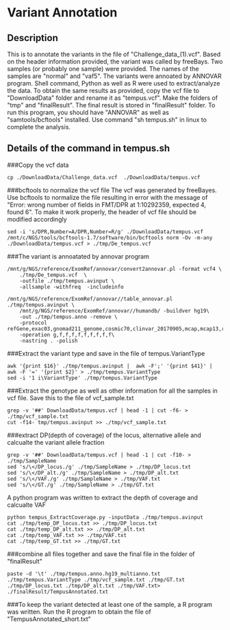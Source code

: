 # Variant Annotation

## Description
This is to annotate the variants in the file of "Challenge_data_(1).vcf". Based on the header information provided, the variant was called by freeBays. Two samples (or probably one sample) were provided. The names of the samples are "normal" and "vaf5". The variants were annoated by ANNOVAR program. Shell command, Python as well as R were used to extract/analyze the data. To obtain the same results as provided, copy the vcf file to "DownloadData" folder and rename it as "tempus.vcf". Make the folders of "tmp" and "finalResult". The final result is stored in "finalResult" folder. To run this program, you should have "ANNOVAR" as well as "samtools/bcftools" installed. Use command "sh tempus.sh" in linux to complete the analysis.  
 
## Details of the command in tempus.sh
###Copy the vcf data 
```
cp ./DownloadData/Challenge_data.vcf  ./DownloadData/tempus.vcf
```

###bcftools to normalize the vcf file
The vcf was generated by freeBayes. Use bcftools to normalize the file resulting in error with the message of "Error: wrong number of fields in FMT/DPR at 1:10292359, expected 4, found 6". To make it work properly, the header of vcf file should be modified accordingly
```
sed -i 's/DPR,Number=A/DPR,Number=R/g' ./DownloadData/tempus.vcf
/mnt/c/NGS/tools/bcftools-1.7/software/bin/bcftools norm -Ov -m-any ./DownloadData/tempus.vcf > ./tmp/De_tempus.vcf
```

###The variant is annoatated by annovar program
```
/mnt/g/NGS/reference/ExomRef/annovar/convert2annovar.pl -format vcf4 \
	./tmp/De_tempus.vcf  \
	-outfile ./tmp/tempus.avinput \
	-allsample -withfreq  -includeinfo

/mnt/g/NGS/reference/ExomRef/annovar//table_annovar.pl ./tmp/tempus.avinput \
	/mnt/g/NGS/reference/ExomRef/annovar//humandb/ -buildver hg19\
	-out ./tmp/tempus.anno -remove \
	-protocol refGene,exac03,gnomad211_genome,cosmic70,clinvar_20170905,mcap,mcap13,revel,dbscsnv11,dbnsfp33a\
	-operation g,f,f,f,f,f,f,f,f,f\
	-nastring . -polish	
```


###Extract the variant type and save in the file of tempus.VariantType
```
awk '{print $16}' ./tmp/tempus.avinput |  awk -F';' '{print $41}' | awk -F '=' '{print $2}' > ./tmp/tempus.VariantType
sed -i '1 i\VariantType' ./tmp/tempus.VariantType
```

###Extract the genotype as well as other information for all the samples in vcf file. Save this to the file of vcf_sample.txt
```
grep -v '##' DownloadData/tempus.vcf | head -1 | cut -f6- > ./tmp/vcf_sample.txt
cut -f14- tmp/tempus.avinput >> ./tmp/vcf_sample.txt
```

###extract DP(depth of coverage) of the locus, alternative allele and calcualte the variant allele fraction
```
grep -v '##' DownloadData/tempus.vcf | head -1 | cut -f10- > ./tmp/SampleName
sed 's/\</DP_locus./g' ./tmp/SampleName > ./tmp/DP_locus.txt
sed 's/\</DP_alt./g' ./tmp/SampleName > ./tmp/DP_alt.txt
sed 's/\</VAF./g' ./tmp/SampleName > ./tmp/VAF.txt
sed 's/\</GT./g' ./tmp/SampleName > ./tmp/GT.txt
```
A python program was written to extract the depth of coverage and calcualte VAF
```
python tempus_ExtractCoverage.py -inputData ./tmp/tempus.avinput
cat ./tmp/temp_DP_locus.txt >> ./tmp/DP_locus.txt
cat ./tmp/temp_DP_alt.txt >> ./tmp/DP_alt.txt
cat ./tmp/temp_VAF.txt >> ./tmp/VAF.txt
cat ./tmp/temp_GT.txt >> ./tmp/GT.txt
```

###combine all files together and save the final file in the folder of "finalResult"
```
paste -d '\t' ./tmp/tempus.anno.hg19_multianno.txt ./tmp/tempus.VariantType ./tmp/vcf_sample.txt ./tmp/GT.txt ./tmp/DP_locus.txt ./tmp/DP_alt.txt ./tmp/VAF.txt> ./finalResult/TempusAnnotated.txt
```

###To keep the variant detected at least one of the sample, a R program was written. Run the R program to obtain the file of "TempusAnnotated_short.txt"


